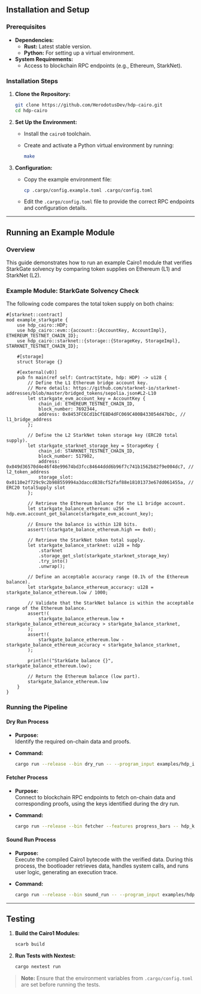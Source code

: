 ## Installation and Setup

### Prerequisites

- **Dependencies:**
  - **Rust:** Latest stable version.
  - **Python:** For setting up a virtual environment.
- **System Requirements:**
  - Access to blockchain RPC endpoints (e.g., Ethereum, StarkNet).

### Installation Steps

1. **Clone the Repository:**

   ```bash
   git clone https://github.com/HerodotusDev/hdp-cairo.git
   cd hdp-cairo
   ```

2. **Set Up the Environment:**

   - Install the `cairo0` toolchain.
   - Create and activate a Python virtual environment by running:
     
     ```bash
     make
     ```

3. **Configuration:**

   - Copy the example environment file:
     
     ```bash
     cp .cargo/config.example.toml .cargo/config.toml
     ```
     
   - Edit the `.cargo/config.toml` file to provide the correct RPC endpoints and configuration details.

---

## Running an Example Module

### Overview

This guide demonstrates how to run an example Cairo1 module that verifies StarkGate solvency by comparing token supplies on Ethereum (L1) and StarkNet (L2).

### Example Module: StarkGate Solvency Check

The following code compares the total token supply on both chains:

```rust,ignore
#[starknet::contract]
mod example_starkgate {
    use hdp_cairo::HDP;
    use hdp_cairo::evm::{account::{AccountKey, AccountImpl}, ETHEREUM_TESTNET_CHAIN_ID};
    use hdp_cairo::starknet::{storage::{StorageKey, StorageImpl}, STARKNET_TESTNET_CHAIN_ID};

    #[storage]
    struct Storage {}

    #[external(v0)]
    pub fn main(ref self: ContractState, hdp: HDP) -> u128 {
        // Define the L1 Ethereum bridge account key.
        // More details: https://github.com/starknet-io/starknet-addresses/blob/master/bridged_tokens/sepolia.json#L2-L10
        let starkgate_evm_account_key = AccountKey {
            chain_id: ETHEREUM_TESTNET_CHAIN_ID,
            block_number: 7692344,
            address: 0x8453FC6Cd1bCfE8D4dFC069C400B433054d47bDc, // l1_bridge_address
        };

        // Define the L2 StarkNet token storage key (ERC20 total supply).
        let starkgate_starknet_storage_key = StorageKey {
            chain_id: STARKNET_TESTNET_CHAIN_ID,
            block_number: 517902,
            address: 0x049d36570d4e46f48e99674bd3fcc84644ddd6b96f7c741b1562b82f9e004dc7, // l2_token_address
            storage_slot: 0x0110e2f729c9c2b988559994a3daccd838cf52faf88e18101373e67dd061455a, // ERC20 totalSupply slot
        };

        // Retrieve the Ethereum balance for the L1 bridge account.
        let starkgate_balance_ethereum: u256 = hdp.evm.account_get_balance(starkgate_evm_account_key);

        // Ensure the balance is within 128 bits.
        assert!(starkgate_balance_ethereum.high == 0x0);

        // Retrieve the StarkNet token total supply.
        let starkgate_balance_starknet: u128 = hdp
            .starknet
            .storage_get_slot(starkgate_starknet_storage_key)
            .try_into()
            .unwrap();

        // Define an acceptable accuracy range (0.1% of the Ethereum balance).
        let starkgate_balance_ethereum_accuracy: u128 = starkgate_balance_ethereum.low / 1000;

        // Validate that the StarkNet balance is within the acceptable range of the Ethereum balance.
        assert!(
            starkgate_balance_ethereum.low + starkgate_balance_ethereum_accuracy > starkgate_balance_starknet,
        );
        assert!(
            starkgate_balance_ethereum.low - starkgate_balance_ethereum_accuracy < starkgate_balance_starknet,
        );

        println!("StarkGate balance {}", starkgate_balance_ethereum.low);

        // Return the Ethereum balance (low part).
        starkgate_balance_ethereum.low
    }
}
```

### Running the Pipeline

#### Dry Run Process

- **Purpose:**  
  Identify the required on-chain data and proofs.
- **Command:**

  ```bash
  cargo run --release --bin dry_run -- --program_input examples/hdp_input.json --program_output hdp_keys.json --layout starknet_with_keccak
  ```

#### Fetcher Process

- **Purpose:**  
  Connect to blockchain RPC endpoints to fetch on-chain data and corresponding proofs, using the keys identified during the dry run.
- **Command:**

  ```bash
  cargo run --release --bin fetcher --features progress_bars -- hdp_keys.json --program_output hdp_proofs.json
  ```

#### Sound Run Process

- **Purpose:**  
  Execute the compiled Cairo1 bytecode with the verified data. During this process, the bootloader retrieves data, handles system calls, and runs user logic, generating an execution trace.
- **Command:**

  ```bash
  cargo run --release --bin sound_run -- --program_input examples/hdp_input.json --program_proofs hdp_proofs.json --print_output --layout starknet_with_keccak --cairo_pie_output pie.zip
  ```

---

## Testing

1. **Build the Cairo1 Modules:**

   ```bash
   scarb build
   ```

2. **Run Tests with Nextest:**

   ```bash
   cargo nextest run
   ```

> **Note:** Ensure that the environment variables from `.cargo/config.toml` are set before running the tests.
